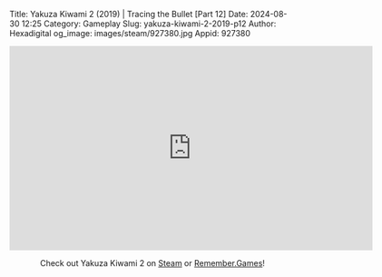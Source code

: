 Title: Yakuza Kiwami 2 (2019) | Tracing the Bullet [Part 12]
Date: 2024-08-30 12:25
Category: Gameplay
Slug: yakuza-kiwami-2-2019-p12
Author: Hexadigital
og_image: images/steam/927380.jpg
Appid: 927380

<center><iframe src="https://www.youtube.com/embed/Atue6tcpwPQ?feature=oembed" allow="accelerometer; autoplay; encrypted-media; gyroscope; picture-in-picture" width="640" height="360" frameborder="0"></iframe>

Check out Yakuza Kiwami 2 on [Steam](https://store.steampowered.com/app/927380/?curator_clanid=34633900) or [Remember.Games](https://remember.games/game/344/yakuza-kiwami-2/)!</center>
